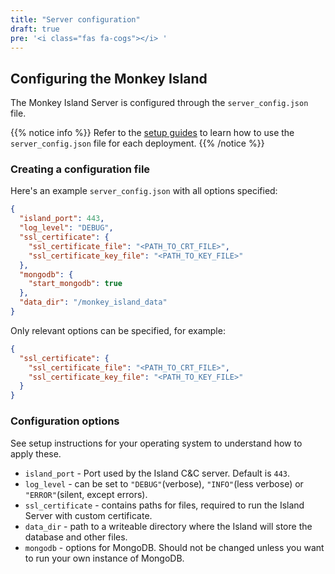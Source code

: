 ```yaml
---
title: "Server configuration"
draft: true
pre: '<i class="fas fa-cogs"></i> '
---
```


## Configuring the Monkey Island

The Monkey Island Server is configured through the `server_config.json` file.

{{% notice info %}}
Refer to the [setup guides](../../setup/) to learn how to use
the `server_config.json` file for each deployment.
{{% /notice %}}

### Creating a configuration file

Here's an example `server_config.json` with all options specified:
```json
{
  "island_port": 443,
  "log_level": "DEBUG",
  "ssl_certificate": {
    "ssl_certificate_file": "<PATH_TO_CRT_FILE>",
    "ssl_certificate_key_file": "<PATH_TO_KEY_FILE>"
  },
  "mongodb": {
    "start_mongodb": true
  },
  "data_dir": "/monkey_island_data"
}
```

Only relevant options can be specified, for example:
```json
{
  "ssl_certificate": {
    "ssl_certificate_file": "<PATH_TO_CRT_FILE>",
    "ssl_certificate_key_file": "<PATH_TO_KEY_FILE>"
  }
}
```

### Configuration options

See setup instructions for your operating system to understand how to apply these.

 - `island_port` - Port used by the Island C&C server. Default is `443`.
 - `log_level` - can be set to `"DEBUG"`(verbose), `"INFO"`(less verbose) or `"ERROR"`(silent, except errors).
 - `ssl_certificate` - contains paths for files, required to run the Island Server with custom certificate.
 - `data_dir` - path to a writeable directory where the Island will store the database and other files.
 - `mongodb` - options for MongoDB. Should not be changed unless you want to run your own instance of MongoDB.
